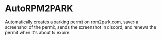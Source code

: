 # AutoRPM2PARK
Automatically creates a parking permit on rpm2park.com, saves a screenshot of the permit, sends the screenshot in discord, and renews the permit when it's about to expire.
